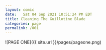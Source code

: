 ```yaml
---
layout: comic
date:   Sat 04 Sep 2021 10:51:24 PM EDT 
title: Cleaning The Guillotine Blade
categories: page
permalink: /001
---
```

![PAGE ONE]({{ site.url }}/pages/pageone.png)
